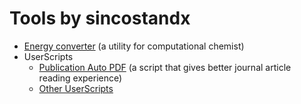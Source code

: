 # Tools by sincostandx
- [Energy converter](https://sincostandx.github.io/energy/energy.htm) (a utility for computational chemist)
- UserScripts
  - [Publication Auto PDF](https://greasyfork.org/en/scripts/38628-publication-auto-pdf) (a script that gives better journal article reading experience)
  - [Other UserScripts](https://greasyfork.org/en/users/171198-sincostandx)
